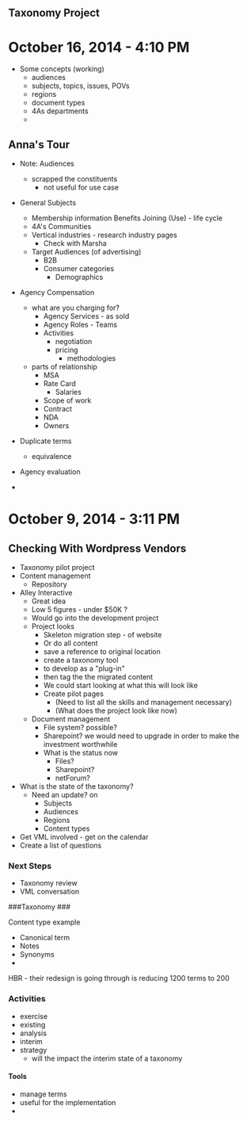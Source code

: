 ## Taxonomy Project ##





# October 16, 2014 - 4:10 PM
- Some concepts (working)
	- audiences
    - subjects, topics, issues, POVs
    - regions
    - document types
    - 4As departments
    - 
## Anna's Tour
- Note: Audiences
	- scrapped the constituents
    	- not useful for use case
- General Subjects
	- Membership information
    	Benefits
        Joining (Use) - life cycle
    - 4A's Communities
    - Vertical industries - research industry pages
    	- Check with Marsha
    - Target Audiences (of advertising)
    	- B2B
        - Consumer categories
        	- Demographics
 - Agency Compensation
 	- what are you charging for?
    	- Agency Services - as sold
    	- Agency Roles - Teams
    	- Activities
    		- negotiation
        	- pricing
            	- methodologies        
    - parts of relationship
    	- MSA
        - Rate Card
        	- Salaries
        - Scope of work
        - Contract
        - NDA
        - Owners
- Duplicate terms
	- equivalence

- Agency evaluation

- 
     
            
    
    

# October 9, 2014 - 3:11 PM
## Checking With Wordpress Vendors ##

- Taxonomy pilot project
- Content management
	- Repository
- Alley Interactive
	- Great idea
	- Low 5 figures - under $50K ?
	- Would go into the development project
	- Project looks 
		- Skeleton migration step - of website 
		- Or do all content
		- save a reference to original location
		- create a taxonomy tool
		- to develop as a "plug-in"
		- then tag the the migrated content
		- We could start looking at what this will look like
		- Create pilot pages
			- (Need to list all the skills and management necessary)
			- (What does the project look like now)
	- Document management
		- File system? possible?
		- Sharepoint? we would need to upgrade in order to make the investment worthwhile
		- What is the status now
			- Files?
			- Sharepoint?
			- netForum?
- What is the state of the taxonomy?
	- Need an update? on
		- Subjects
		- Audiences
		- Regions
		- Content types
- Get VML involved - get on the calendar
- Create a list of questions

### Next Steps ###

- Taxonomy review
- VML conversation







###Taxonomy  ###

Content type example

- Canonical term
- Notes
- Synonyms
- 

HBR - 
their redesign is going through is reducing 1200 terms to 200



### Activities


- exercise
- existing
- analysis
- interim
- strategy
	- will the impact the interim state of a taxonomy

#### Tools ####

- manage terms 
- useful for the implementation
- 